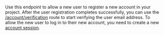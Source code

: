 Use this endpoint to allow a new user to register a new account in your project. After the user registration completes successfully, you can use the [/account/verification](https://appwrite.io/docs/references/cloud/client-web/account#createVerification) route to start verifying the user email address. To allow the new user to log in to their new account, you need to create a new [account session](https://appwrite.io/docs/references/cloud/client-web/account#createEmailSession).
